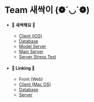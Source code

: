 <html>
    <h1>Team 새싹이 (❁´◡`❁)</h1>
    <ul>
        <li>
            <h4>🌱 새싹해요 🌱</h4>
            <ul>
                <li><a href="https://github.com/Saessak2/IOS">Client (iOS)</a></li>
                <li><a href="https://github.com/Saessak2/Saessak-Database">Database</a></li>
                <li><a href="https://github.com/Saessak2/Seassak-Model-Server">Model Server</a></li>
                <li><a href="https://github.com/Saessak2/Saessak-Server">Main Server</a></li>  
                <li><a href="https://github.com/Saessak2/Server-Stress-Test">Server Stress Test</a></li>
            </ul>
        </li>
        <li>
            <h4>🔗 Linking 🔗</h4>
            <ul>
                <li><a>Front (Web)</a></li>
                <li><a href="https://github.com/Saessak2/Linking-MacOS">Client (Mac OS)</a></li>
                <li><a href="https://github.com/Saessak2/Linking-Database">Database</a></li>
                <li><a href="https://github.com/Saessak2/Linking-Server">Server</a></li>
            </ul>
        </li>
    </ul>
</html>
